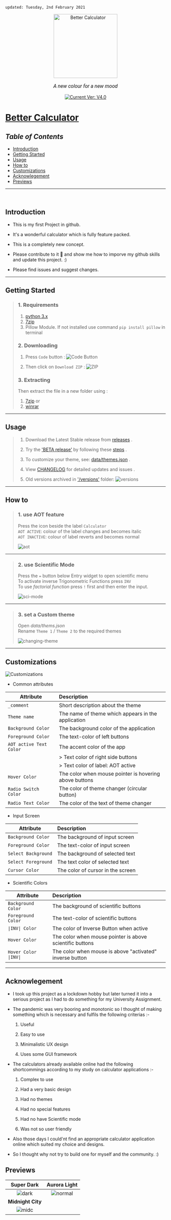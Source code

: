     updated: Tuesday, 2nd February 2021

<div align="center">
  <a href="https://github.com/warmachine028/Better-Calculator">
    <img width=200 src="icon/icon.png" alt="Better Calculator">
  </a>
  <p style="font-family: roboto, calibri; font-size:12pt; font-style:italic">
    A new colour for a new mood
  </p>
  <a href="https://github.com/warmachine028/Better-Calculator">
    <img src="https://img.shields.io/badge/version-V4.0-lawngreen" alt="Current Ver: V4.0">
  </a>
</div>

# [Better Calculator](https://github.com/warmachine028/Better-Calculator)

## _Table of Contents_

- [Introduction](#introduction)
- [Getting Started](#getting-started)
- [Usage](#usage)
- [How to](#how-to)
- [Customizations](#customizations)
- [Acknowlegement](#acknowlegement)
- [Previews](#previews)

---

<br>

## Introduction

- This is my first Project in github.

- It's a wonderful calculator which is fully feature packed.

- This is a completely new concept.

- Please contribute to it 🙏 and show me how to imporve my github skills and update this project. :)

- Please find issues and suggest changes.

---

## Getting Started

> ### 1. Requirements
>
> 1. [python 3.x](https://cutt.ly/PjeYrSt)
> 2. [7zip](https://www.7-zip.org)
> 3. Pillow Module. If not installed use command `pip install pillow` in terminal
>
> ### 2. Downloading
>
> 1. Press `Code` button :
>    ![Code Button](img/screen-code.png)
>
> 2. Then click on `Download ZIP` :
>    ![ZIP](img/screen-zip.png)
>
> ### 3. Extracting
>
> Then extract the file in a new folder using :
>
> 1. [7zip](https://www.7-zip.org)
>    or
> 2. [winrar](https://www.win-rar.com)

---

## Usage

> 1. Download the Latest Stable release from [releases](https://github.com/warmachine028/Better-Calculator/releases) .
>
> 2. Try the ['BETA release'](main.py) by following these [steps](###2.-downloading) .
>
> 3. To customize your theme, see: [data/themes.json](data/themes.json) .
>
> 4. View [CHANGELOG](.github/CHANGELOG.md) for detailed updates and issues .
>
> 5. Old versions archived in ['/versions'](versions) folder:
>    ![versions](img/screen-versions.png)

---

## How to

> ### 1. use AOT feature
>
> Press the icon beside the label `Calculator`  
> `AOT ACTIVE`: colour of the label changes and becomes italic  
> `AOT INACTIVE`: colour of label reverts and becomes normal
>
> ![aot](img/AOT.gif)

---

> ### 2. use Scientific Mode
>
> Press the `=` button below Entry widget to open scientific menu  
> To activate inverse Trigonometric Functions press `INV`  
> To use _factorial function_ press `!` first and then enter the input.
>
> ![sci-mode](img/scientific_mode.gif)

---

> ### 3. set a Custom theme
>
> Open _data/thems.json_  
> Rename `Theme 1` / `Theme 2` to the required themes
>
> ![changing-theme](img/setting_themes.gif)

---

## Customizations

![Customizations](img/customization.gif)

- Common attributes

| Attribute               | Description                                            |
| ----------------------- | :----------------------------------------------------- |
| `_comment`              | Short description about the theme                      |
| `Theme name`            | The name of theme which appears in the application     |
| `Background Color`      | The background color of the application                |
| `Foreground Color`      | The text-color of left buttons                         |
| `AOT active Text Color` | The accent color of the app                            |
|                         | > Text color of right side buttons                     |
|                         | > Text color of label: AOT active                      |
| `Hover Color`           | The color when mouse pointer is hovering above buttons |
| `Radio Switch Color`    | The color of theme changer (circular button)           |
| `Radio Text Color`      | The color of the text of theme changer                 |

- Input Screen

| Attribute           | Description                       |
| ------------------- | :-------------------------------- |
| `Background Color`  | The background of input screen    |
| `Foreground Color`  | The text-color of input screen    |
| `Select Background` | The background of selected text   |
| `Select Foreground` | The text color of selected text   |
| `Cursor Color`      | The color of cursor in the screen |

- Scientific Colors

| Attribute             | Description                                              |
| --------------------- | :------------------------------------------------------- |
| `Background Color`    | The background of scientific buttons                     |
| `Foreground Color`    | The text-color of scientific buttons                     |
| `\|INV\| Color`       | The color of Inverse Button when active                  |
| `Hover Color`         | The color when mouse pointer is above scientific buttons |
| `Hover Color \|INV\|` | The color when mouse is above "activated" inverse button |

---

## Acknowlegement

- I took up this project as a lockdown hobby but later turned it into a serious project as I had to do something for my University Assignment.

- The pandemic was very booring and monotonic so I thought of making something which is necessary and fulfils the following criterias :-

  1. Useful

  2. Easy to use

  3. Minimalistic UX design

  4. Uses some GUI framework

- The calculators already available online had the following shortcommings according to my study on calculator applications :-

  1. Complex to use

  2. Had a very basic design

  3. Had no themes

  4. Had no special features

  5. Had no have Scientific mode

  6. Was not so user friendly

- Also those days I could'nt find an appropriate calculator application online which suited my choice and designs.

- So I thought why not try to build one for myself and the community. :)

## Previews

|             **Super Dark**              |           **Aurora Light**           |
| :-------------------------------------: | :----------------------------------: |
| ![dark](img/screen-calculator-dark.png) | ![normal](img/screen-calculator.png) |
|            **Midnight City**            |                                      |
|     ![midc](img/midnight-city.jpg)      |                                      |
